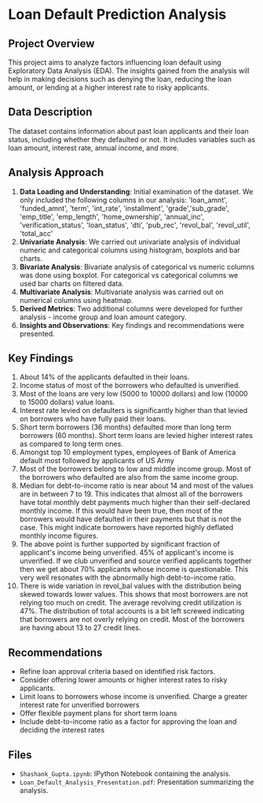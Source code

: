 
# Loan Default Prediction Analysis

## Project Overview
This project aims to analyze factors influencing loan default using Exploratory Data Analysis (EDA). The insights gained from the analysis will help in making decisions such as denying the loan, reducing the loan amount, or lending at a higher interest rate to risky applicants.

## Data Description
The dataset contains information about past loan applicants and their loan status, including whether they defaulted or not. It includes variables such as loan amount, interest rate, annual income, and more.

## Analysis Approach
1. **Data Loading and Understanding**: Initial examination of the dataset. We only included the following columns in our analysis: 'loan_amnt', 'funded_amnt', 'term', 'int_rate', 'installment', 'grade','sub_grade', 'emp_title', 'emp_length', 'home_ownership', 'annual_inc', 'verification_status', 'loan_status', 'dti', 'pub_rec', 'revol_bal', 'revol_util', 'total_acc' 
2. **Univariate Analysis**: We carried out univariate analysis of individual numeric and categorical columns using histogram, boxplots and bar charts.
3. **Bivariate Analysis**: Bivariate analysis of categorical vs numeric columns was done using boxplot. For categorical vs categorical columns we used bar charts on filtered data.
4. **Multivariate Analysis**: Multivariate analysis was carried out on numerical columns using heatmap.
5. **Derived Metrics**: Two additional columns were developed for further analysis - income group and loan amount category.
5. **Insights and Observations**: Key findings and recommendations were presented.

## Key Findings
1.	About 14% of the applicants defaulted in their loans.
2.	Income status of most of the borrowers who defaulted is unverified.
3.	Most of the loans are very low (5000 to 10000 dollars) and low (10000 to 15000 dollars) value loans.
4.	Interest rate levied on defaulters is significantly higher than that levied on borrowers who have fully paid their loans.
5.	Short term borrowers (36 months) defaulted more than long term borrowers (60 months). Short term loans are levied higher interest rates as compared to long term ones.
6.	Amongst top 10 employment types, employees of Bank of America default most followed by applicants of US Army
7.	Most of the borrowers belong to low and middle income group. Most of the borrowers who defaulted are also from the same income group.
8.	Median for debt-to-income ratio is near about 14 and most of the values are in between 7 to 19. This indicates that almost all of the borrowers have total monthly debt payments much higher than their self-declared monthly income. If this would have been true, then most of the borrowers would have defaulted in their payments but that is not the case. This might indicate borrowers have reported highly deflated monthly income figures.
9.	The above point is further supported by significant fraction of applicant's income being unverified. 45% of applicant's income is unverified. If we club unverified and source verified applicants together then we get about 70% applicants whose income is questionable. This very well resonates with the abnormally high debt-to-income ratio.
10.	There is wide variation in revol_bal values with the distribution being skewed towards lower values. This shows that most borrowers are not relying too much on credit. The average revolving credit utilization is 47%. The distribution of total accounts is a bit left screwed indicating that borrowers are not overly relying on credit. Most of the borrowers are having about 13 to 27 credit lines.


## Recommendations
- Refine loan approval criteria based on identified risk factors.
- Consider offering lower amounts or higher interest rates to risky applicants.
- Limit loans to borrowers whose income is unverified. Charge a greater interest rate for unverified borrowers
- Offer flexible payment plans for short term loans
- Include debt-to-income ratio as a factor for approving the loan and deciding the interest rates

## Files
- `Shashank_Gupta.ipynb`: IPython Notebook containing the analysis.
- `Loan_Default_Analysis_Presentation.pdf`: Presentation summarizing the analysis.
